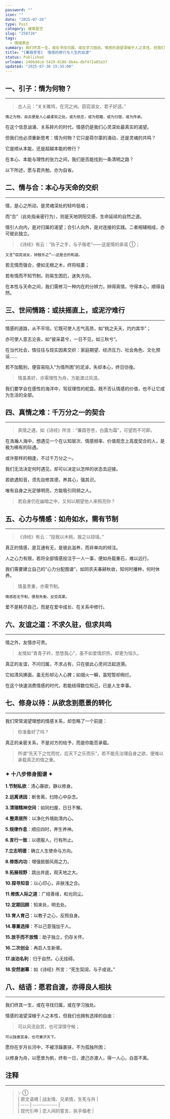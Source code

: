 ```yaml
---
password: ""
icon: ""
date: "2025-07-26"
type: Post
category: 璀璨星空
slug: "250726"
tags:
  - 情绪表达
summary: 我们终其一生，或在寻找归属，或在学习独处。情感的渴望深植于人之本性，但我们也拥有选择的自由：可以风流自赏，也可深情守候；可以独善其身，也可兼济天下。
title: "[蒹葭苍苍]  情感的修行与人生的自渡"
status: Published
urlname: 2406ddcd-5429-8186-8b4a-dbf472a85a37
updated: "2025-07-30 15:35:00"
---
```


## 一、引子：情为何物？

---

> 古人云：“关关雎鸠，在河之洲。窈窕淑女，君子好逑。”

    情之为物，自古便是人心最柔软之处。或为依恋，或为慰藉，或为归宿，或为传承。

在这个信息汹涌、关系碎片的时代，情感仍是我们心灵深处最真实的渴望。

但我们也必须重新思考：情为何物？它只是荷尔蒙的涌动，还是灵魂的共鸣？

它是顺从本能，还是超越本能的修行？

在本心、本能与理性的张力之间，我们是否能找到一条清明之路？

以下所述，愿与君共勉，亦为自省。

## 二、情与合：本心与天命的交织

---

情，是心之所动，是灵魂深处的轻吟低唱；

而“合”（此处指亲密行为），则是天地阴阳交感、生命延续的自然之道。

情引人向内，是对归属的渴望；合引人向外，是对连接的实践。二者相辅相成，亦可彼此独立。

> 《诗经》有云：“执子之手，与子偕老”——这是情的承诺 ①；

    又言“窈窕淑女，钟鼓乐之”——这是合的和谐。

若无情而强合，便如无根之木，终将枯萎；

若有情而不知节制，则易生困厄，迷失方向。

在本性与天命之间，我们需修习一种内在的分辨力，辨得真情，守得本心，顺得自然。

## 三、世间情路：或扶摇直上，或泥泞难行

---

情感的道路，从不平坦。它既可使人志气高昂，如“桃之夭夭，灼灼其华”；

亦可使人意志沦丧，如“彼采葛兮，一日不见，如三秋兮”。

在当代社会，情往往与现实因素交织：家庭期望、经济压力、社会角色、文化预设……

若不加甄别，便容易陷入“为情所困”的泥淖，失却本心，终日彷徨。

> 情虽美好，亦需理性为舟，方能渡过风浪。

我们要学会在感性的海洋中，驾驭理性的舵盘。既不否认情感的价值，也不让它成为生活的全部。

## 四、真情之难：千万分之一的契合

---

> 真情之遇，如《诗经》所言：“蒹葭苍苍，白露为霜”，可望而不可即。

在浩瀚人海中，想遇见一个在认知层次、情感频率、价值观念上高度契合的人，是极为稀有的际遇。

或许那样的相逢，不过千万分之一。

我们无法决定何时遇见，却可以决定以怎样的状态去迎接。

若欲遇知音，须先自修其德，养其心，强其识。

唯有自身之光足够明亮，方能吸引同频之人。

> 若自身仍在幽暗之中，又何以期望他人来照亮你？

## 五、心力与情感：如舟如水，需有节制

---

> 《诗经》有云：“投我以木桃，报之以琼瑶。”

真正的情感，是互通有无，是彼此滋养，而非单向的倾注。

人之心力有限，若将全部情感投注于一人一事，便如舟载重石，难以远行。

我们需要建立自己的“心力分配图谱”，如同农夫春耕秋收，知何时播种，何时休养。

> 情虽贵重，亦需节制。

    情感若无节制，便易失衡，反受其累。

爱不是耗尽自己，而是在爱中成长、在关系中修行。

## 六、友谊之道：不求久驻，但求共鸣

---

情之外，友情亦可贵。

> 友情如“青青子衿，悠悠我心”，虽不如爱情炽热，却更为恒久。

真正的友谊，不问归属，不求占有，只在彼此心灵间泛起涟漪。

它如清风拂面，虽无形却沁人心脾；如烟火一瞬，虽短暂却绚烂。

在这个快速消费情感的时代，若能结得数位知己，已是人生幸事。

## 七、修身以待：从欲念到愿景的转化

---

我们常常渴望理想的情感关系，却忽略了一个前提：

> 你准备好了吗？

真正的亲密关系，不是对方的给予，而是你能否承载。

> 所谓“先天下之忧而忧，后天下之乐而乐”，若不能先治理自身之欲，便难以承载真正的情之重。

### ✦ 十八步修身图谱 ✦

**1.节制私欲**：清心寡欲，静以修身。

**2.远离诱因**：断舍离，扫除心中杂念。

**3.清理精神空间**：如同扫屋，日日不懈。

**4.整肃居所**：以净化外境助清内心。

**5.规律作息**：顺应四时，养生养神。

**6.言行一致**：以德服人，行有所止。

**7.立志明德**：确立人生使命与方向。

**8.修炼内功**：增强抵御风雨之力。

**9.拓展视野**：跳出井底，观天地之大。

**10.探寻知音**：以心印心，非肤浅之合。

**11.修炼人际之道**：广结善缘，和光同尘。

**12.定期回顾**：知来处，明去处。

**13.育人育己**：以教子之心，反照自身。

**14.尊重选择**：不以己意强加于人。

**15.放手而不放情**：助子独立，仍存关怀。

**16.二次创业**：再启人生新章。

**17.淡泊名利**：归于自然，心无挂碍。

**18.安然谢幕**：如《诗经》所言：“死生契阔，与子成说。”

## 八、结语：愿君自渡，亦得良人相扶

---

我们终其一生，或在寻找归属，或在学习独处。

情感的渴望深植于人之本性，但我们也拥有选择的自由：

> 可以风流自赏，也可深情守候；

    可以独善其身，也可兼济天下。

愿你在岁月长河中，不被浮躁裹挟，不为孤独所困；

以修身为舟，以愿景为帆，终有一日，渡己亦渡人，得一人心，白首不离。

## 注释

---

> 💡 ①  
> | 原文语境 | 战友情、兄弟情，生死与共 |  
> | ---- | ------------ |  
> | 现代引申 | 恋人间的誓言，执手偕老 |
